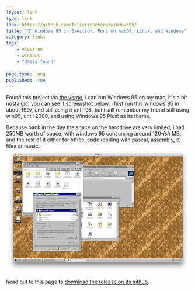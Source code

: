 ```yaml
---
layout: link
type: link
link: https://github.com/felixrieseberg/windows95/
title: "💩🚀 Windows 95 in Electron. Runs on macOS, Linux, and Windows"
category: links
tags: 
    - electron
    - windows
    - "daily found"

page_type: long
published: true
---
```


Found this project via [the verge](https://www.theverge.com/2018/8/23/17773180/microsoft-windows-95-app-download-features), i can run Windows 95 on my mac, it's a bit nostalgic, you can see it screenshot below, i first run this windows 95 in about 1997, and still using it until 98, but i still remember my friend still using win95, until 2000, and using Windows 95 Plus! as its theme. 

Because back in the day the space on the harddrive are very limited, i had 250MB worth of space, with windows 95 consuming around 120-*ish* MB, and the rest of it either for office, code (coding with pascal, assembly, c), files or music.
[![windows 95](/images/posts/windows95.jpg)](/images/posts/windows95.png)

head out to this page to [download the release on its github](https://github.com/felixrieseberg/windows95/releases).